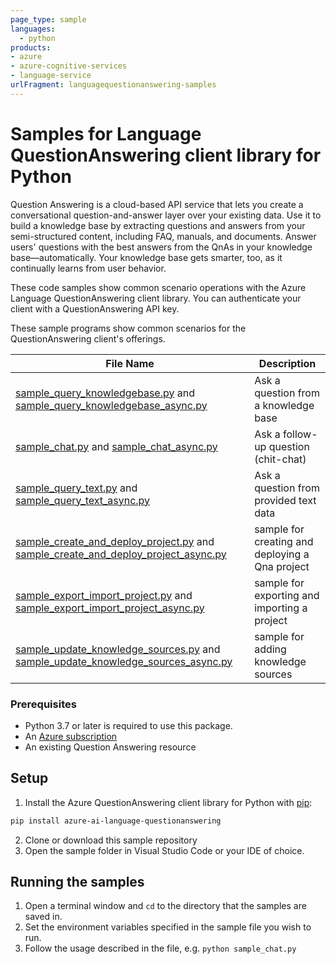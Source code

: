 ```yaml
---
page_type: sample
languages:
  - python
products:
- azure
- azure-cognitive-services
- language-service
urlFragment: languagequestionanswering-samples
---
```


# Samples for Language QuestionAnswering client library for Python

Question Answering is a cloud-based API service that lets you create a conversational question-and-answer layer over your existing data. Use it to build a knowledge base by extracting questions and answers from your semi-structured content, including FAQ, manuals, and documents. Answer users' questions with the best answers from the QnAs in your knowledge base—automatically. Your knowledge base gets smarter, too, as it continually learns from user behavior.

These code samples show common scenario operations with the Azure Language QuestionAnswering client library.
You can authenticate your client with a QuestionAnswering API key.

These sample programs show common scenarios for the QuestionAnswering client's offerings.

|**File Name**|**Description**|
|-------------|---------------|
|[sample_query_knowledgebase.py][query_knowledgebase] and [sample_query_knowledgebase_async.py][query_knowledgebase_async]|Ask a question from a knowledge base|
|[sample_chat.py][chat] and [sample_chat_async.py][chat_async]|Ask a follow-up question (chit-chat)|
|[sample_query_text.py][query_text] and [sample_query_text_async.py][query_text_async]|Ask a question from provided text data|
|[sample_create_and_deploy_project.py][create_and_deploy] and [sample_create_and_deploy_project_async.py][create_and_deploy_async]|sample for creating and deploying a Qna project|
|[sample_export_import_project.py][export_import] and [sample_export_import_project_async.py][export_import_async]|sample for exporting and importing a project|
|[sample_update_knowledge_sources.py][add_knowledge_sources] and [sample_update_knowledge_sources_async.py][add_knowledge_sources_async]|sample for adding knowledge sources|



### Prerequisites

* Python 3.7 or later is required to use this package.
* An [Azure subscription][azure_subscription]
* An existing Question Answering resource


## Setup

1. Install the Azure QuestionAnswering client library for Python with [pip][pip]:
```bash
pip install azure-ai-language-questionanswering
```
2. Clone or download this sample repository
3. Open the sample folder in Visual Studio Code or your IDE of choice.

## Running the samples

1. Open a terminal window and `cd` to the directory that the samples are saved in.
2. Set the environment variables specified in the sample file you wish to run.
3. Follow the usage described in the file, e.g. `python sample_chat.py`


[query_knowledgebase]: https://github.com/Azure/azure-sdk-for-python/tree/main/sdk/cognitivelanguage/azure-ai-language-questionanswering/samples/sample_query_knowledgebase.py
[query_knowledgebase_async]: https://github.com/Azure/azure-sdk-for-python/tree/main/sdk/cognitivelanguage/azure-ai-language-questionanswering/samples/async_samples/sample_query_knowledgebase_async.py
[chat]: https://github.com/Azure/azure-sdk-for-python/tree/main/sdk/cognitivelanguage/azure-ai-language-questionanswering/samples/sample_chat.py
[chat_async]: https://github.com/Azure/azure-sdk-for-python/tree/main/sdk/cognitivelanguage/azure-ai-language-questionanswering/samples/async_samples/sample_chat_async.py
[query_text]: https://github.com/Azure/azure-sdk-for-python/tree/main/sdk/cognitivelanguage/azure-ai-language-questionanswering/samples/sample_query_text.py
[query_text_async]: https://github.com/Azure/azure-sdk-for-python/tree/main/sdk/cognitivelanguage/azure-ai-language-questionanswering/samples/async_samples/sample_query_text_async.py

[create_and_deploy]: https://github.com/Azure/azure-sdk-for-python/tree/main/sdk/cognitivelanguage/azure-ai-language-questionanswering/samples/authoring/sample_create_and_deploy_project.py
[create_and_deploy_async]: https://github.com/Azure/azure-sdk-for-python/tree/main/sdk/cognitivelanguage/azure-ai-language-questionanswering/samples/authoring/async_samples/sample_create_and_deploy_project_async.py
[export_import]: https://github.com/Azure/azure-sdk-for-python/tree/main/sdk/cognitivelanguage/azure-ai-language-questionanswering/samples/authoring/sample_export_import_project.py
[export_import_async]: https://github.com/Azure/azure-sdk-for-python/tree/main/sdk/cognitivelanguage/azure-ai-language-questionanswering/samples/authoring/async_samples/sample_export_import_project_async.py
[add_knowledge_sources]: https://github.com/Azure/azure-sdk-for-python/tree/main/sdk/cognitivelanguage/azure-ai-language-questionanswering/samples/authoring/sample_update_knowledge_sources.py
[add_knowledge_sources_async]: https://github.com/Azure/azure-sdk-for-python/tree/main/sdk/cognitivelanguage/azure-ai-language-questionanswering/samples/authoring/async_samples/sample_update_knowledge_sources_async.py

[pip]: https://pypi.org/project/pip/
[azure_subscription]: https://azure.microsoft.com/free/
